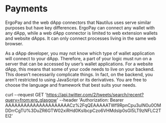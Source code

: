 # Payments

ErgoPay and the web dApp connectors that Nautilus uses serve similar purposes but have key differences. ErgoPay can connect any wallet with any dApp, while a web dApp connector is limited to web extension wallets and website dApps. It can only connect processes living in the same web browser.

As a dApp developer, you may not know which type of wallet application will connect to your dApp. Therefore, a part of your logic must run on a server that can be accessed by user’s wallet applications. For a website dApp, this means that some of your code needs to live on your backend. This doesn’t necessarily complicate things. In fact, on the backend, you aren’t restricted to using JavaScript or its derivatives. You are free to choose the language and framework that best suits your needs.


curl --request GET 'https://api.twitter.com/2/tweets/search/recent?query=from:erg_glasgow' --header 'Authorization: Bearer AAAAAAAAAAAAAAAAAAAAACz%2FqQEAAAAATWf9RpnCpu3ulN0u0OMDDrrCgTU%3DuZR6GTW02xiRHd0KsIbcpCzo6VHMdsIp0sGI5LT9zNFLC2TEl2'